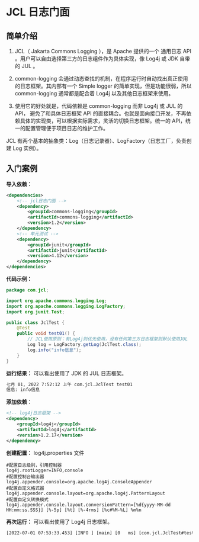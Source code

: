 # JCL 日志门面

## 简单介绍

1. JCL（ Jakarta Commons Logging ），是 Apache 提供的一个 通用日志 API 。用户可以自由选择第三方的日志组件作为具体实现，像 Log4j 或 JDK 自带的 JUL 。

2. common-logging 会通过动态查找的机制，在程序运行时自动找出真正使用的日志框架。其内部有一个 Simple logger 的简单实现，但是功能很弱，所以 common-logging 通常都是配合着 Log4j 以及其他日志框架来使用。

3. 使用它的好处就是，代码依赖是 common-logging 而非 Log4j 或 JUL 的 API， 避免了和具体日志框架 API 的直接耦合。也就是面向接口开发，不再依赖具体的实现类，可以根据实际需求，灵活的切换日志框架。统一的 API，统一的配置管理便于项目日志的维护工作。


JCL 有两个基本的抽象类：Log（日志记录器）、LogFactory（日志工厂，负责创建 Log 实例）。

## 入门案例

**导入依赖：**

```xml
<dependencies>
    <!-- jcl日志门面 -->
    <dependency>
        <groupId>commons-logging</groupId>
        <artifactId>commons-logging</artifactId>
        <version>1.2</version>
    </dependency>
    <!-- 单元测试 -->
    <dependency>
        <groupId>junit</groupId>
        <artifactId>junit</artifactId>
        <version>4.12</version>
    </dependency>
</dependencies>
```

**代码示例：**

```java
package com.jcl;

import org.apache.commons.logging.Log;
import org.apache.commons.logging.LogFactory;
import org.junit.Test;

public class JclTest {
    @Test
    public void test01() {
        // JCL使用原则：有Log4j则优先使用，没有任何第三方日志框架则默认使用JUL
        Log log = LogFactory.getLog(JclTest.class);
        log.info("info信息");
    }
}
```

**运行结果：** 可以看出使用了 JDK 的 JUL 日志框架。

```xml
七月 01, 2022 7:52:12 上午 com.jcl.JclTest test01
信息: info信息
```

**添加依赖：**

```xml
<!-- log4j日志框架 -->
<dependency>
    <groupId>log4j</groupId>
    <artifactId>log4j</artifactId>
    <version>1.2.17</version>
</dependency>
```

**创建配置：** log4j.properties 文件

```properties
#配置日志级别，引用控制器
log4j.rootLogger=INFO,console
#配置控制台输出器
log4j.appender.console=org.apache.log4j.ConsoleAppender
#配置自定义格式器
log4j.appender.console.layout=org.apache.log4j.PatternLayout
#配置自定义转换模式
log4j.appender.console.layout.conversionPattern=[%d{yyyy-MM-dd HH:mm:ss.SSS}] [%-5p] [%t] [%-4rms] [%c#%M-%L] %m%n
```

**再次运行：** 可以看出使用了 Log4j 日志框架。

```xml
[2022-07-01 07:53:33.453] [INFO ] [main] [0   ms] [com.jcl.JclTest#test01-13] info信息
```













































































